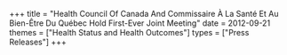 +++
title = "Health Council Of Canada And Commissaire À La Santé Et Au Bien-Être Du Québec Hold First-Ever Joint Meeting"
date = 2012-09-21
themes = ["Health Status and Health Outcomes"]
types = ["Press Releases"]
+++
